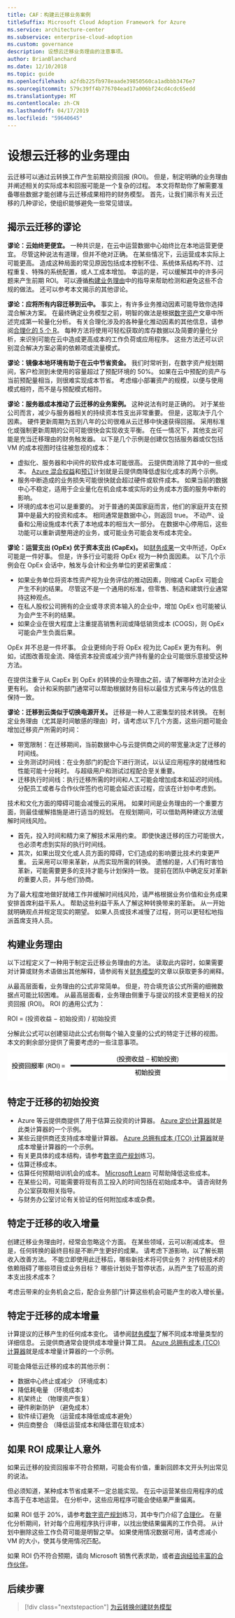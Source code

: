 ```yaml
---
title: CAF：构建云迁移业务案例
titleSuffix: Microsoft Cloud Adoption Framework for Azure
ms.service: architecture-center
ms.subservice: enterprise-cloud-adoption
ms.custom: governance
description: 设想云迁移业务理由的注意事项。
author: BrianBlanchard
ms.date: 12/10/2018
ms.topic: guide
ms.openlocfilehash: a2fdb225fb978eaade39850560ca1adbbb3476e7
ms.sourcegitcommit: 579c39ff4b776704ead17a006bf24cd4cdc65edd
ms.translationtype: MT
ms.contentlocale: zh-CN
ms.lasthandoff: 04/17/2019
ms.locfileid: "59640645"
---
```

# <a name="build-a-business-justification-for-cloud-migration"></a>设想云迁移的业务理由

云迁移可以通过云转换工作产生前期投资回报 (ROI)。 但是，制定明确的业务理由并阐述相关的实际成本和回报可能是一个复杂的过程。 本文将帮助你了解需要准备哪些数据才能创建与云迁移成果相符的财务模型。 首先，让我们揭示有关云迁移的几种谬论，使组织能够避免一些常见错误。

## <a name="dispelling-cloud-migration-myths"></a>揭示云迁移的谬论

**谬论：云始终更便宜。** 一种共识是，在云中运营数据中心始终比在本地运营更便宜。 尽管这种说法有道理，但并不绝对正确。 在某些情况下，云运营成本实际上可能更高。 造成这种局面的常见原因包括成本控制不佳、系统体系结构不符、过程重复、特殊的系统配置，或人工成本增加。 幸运的是，可以缓解其中的许多问题来产生前期 ROI。 可以遵循[构建业务理由](#building-the-business-justification)中的指导来帮助检测和避免这些不合规的做法。 还可以参考本文揭示的其他谬论。

**谬论：应将所有内容迁移到云中。** 事实上，有许多业务推动因素可能导致你选择混合解决方案。 在最终确定业务模型之前，明智的做法是根据[数字资产](../digital-estate/5-rs-of-rationalization.md)文章中所述完成第一轮量化分析。 有关合理化涉及的各种量化推动因素的其他信息，请参阅[合理化的 5 个 R](../digital-estate/5-rs-of-rationalization.md)。 每种方法将使用可轻松获取的库存数据以及简要的量化分析，来识别可能在云中造成更高成本的工作负荷或应用程序。 这些方法还可以识别混合解决方案必需的依赖项或流量模式。

**谬论：镜像本地环境有助于在云中节省资金。** 我们时常听到，在数字资产规划期间，客户检测到未使用的容量超过了预配环境的 50%。 如果在云中预配的资产与当前预配量相当，则很难实现成本节省。 考虑缩小部署资产的规模，以便与使用模式相符，而不是与预配模式相符。

**谬论：服务器成本推动了云迁移的业务案例。** 这种说法有时是正确的。 对于某些公司而言，减少与服务器相关的持续资本性支出非常重要。 但是，这取决于几个因素。 硬件更新周期为五到八年的公司很难从云迁移中快速获得回报。 采用标准化或强制更新周期的公司可能很快会实现收支平衡。 在任一情况下，其他支出可能是充当迁移理由的财务触发器。 以下是几个示例是创建仅包括服务器或仅包括 VM 的成本视图时往往被忽视的成本：

- 虚拟化、服务器和中间件的软件成本可能很高。 云提供商消除了其中的一些成本。 [Azure 混合权益](https://azure.microsoft.com/pricing/hybrid-benefit/#services)和[预订](https://azure.microsoft.com/reservations/)计划就是云提供商降低虚拟化成本的两个示例。
- 服务中断造成的业务损失可能很快就会超过硬件或软件成本。 如果当前的数据中心不稳定，适用于企业量化在机会成本或实际的业务成本方面的服务中断的影响。
- 环境的成本也可以是重要的。 对于普通的美国家庭而言，他们的家庭开支在预算中是最大的投资和成本。 相同通常是数据中心，则返回 true。 不动产、设备和公用设施成本代表了本地成本的相当大一部分。 在数据中心停用后，这些功能可以重新调整用途的业务，或可能业务可能会发布成本完全。

**谬论：运营支出 (OpEx) 优于资本支出 (CapEx)。** 如[财务成果](business-outcomes/fiscal-outcomes.md)一文中所述，OpEx 可能是一件好事。 但是，许多行业可能将 OpEx 视为一种负面因素。 以下几个示例会在 OpEx 会话中，触发与会计和业务单位的更紧密集成：

- 如果业务单位将资本性资产视为业务评估的推动因素，则缩减 CapEx 可能会产生不利的结果。 尽管这不是一个通用的标准，但零售、制造和建筑行业通常持这种观点。
- 在私人股权公司拥有的企业或寻求资本输入的企业中，增加 OpEx 也可能被认为会产生不利的结果。
- 如果企业在很大程度上注重提高销售利润或降低销货成本 (COGS)，则 OpEx 可能会产生负面后果。

OpEx 并不总是一件坏事。 企业更倾向于将 OpEx 视为比 CapEx 更为有利。 例如，试图改善现金流、降低资本投资或减少资产持有量的企业可能很乐意接受这种方法。

在提供注重于从 CapEx 到 OpEx 的转换的业务理由之前，请了解哪种方法对企业更有利。 会计和采购部门通常可以帮助根据财务目标以最佳方式来与传达的信息保持一致。

**谬论：迁移到云类似于切换电源开关。** 迁移是一种人工密集型的技术转换。 在制定业务理由（尤其是时间敏感的理由）时，请考虑以下几个方面，这些问题可能会增加迁移资产所需的时间：

- 带宽限制：在迁移期间，当前数据中心与云提供商之间的带宽量决定了迁移的时间线。
- 业务测试时间线：在业务部门的配合下进行测试，以认证应用程序的就绪性和性能可能十分耗时。 与超级用户和测试过程配合至关重要。
- 迁移执行时间线：执行迁移所需的时间和人工可能会增加成本和延迟时间线。 分配员工或者与合作伙伴签约也可能会延迟该过程，应该在计划中考虑到。

技术和文化方面的障碍可能会减慢云的采用。 如果时间是业务理由的一个重要方面，则最佳缓解措施是进行适当的规划。 在规划期间，可以借助两种建议方法缓解时间线风险。

- 首先，投入时间和精力来了解技术采用约束。 即使快速迁移的压力可能很大，也必须考虑到实际的执行时间线。
- 其次，如果出现文化或人员方面的障碍，它们造成的影响要比技术约束更严重。 云采用可以带来革新，从而实现所需的转换。 遗憾的是，人们有时害怕革新，可能需要更多的支持才能与计划保持一致。 提前在团队中确定反对革新的重要人员，并与他们协商。

为了最大程度地做好就绪工作并缓解时间线风险，请严格根据业务价值和业务成果安排首席利益干系人。 帮助这些利益干系人了解这种转换带来的革新。 从一开始就明确观点并规定现实的期望。 如果人员或技术减慢了过程，则可以更轻松地指派首席支持人员。

## <a name="building-the-business-justification"></a>构建业务理由

以下过程定义了一种用于制定云迁移业务理由的方法。 读取此内容时，如果需要对计算或财务术语做出其他解释，请参阅有关[财务模型](financial-models.md)的文章以获取更多的阐释。

从最高层面看，业务理由的公式非常简单。 但是，符合填充该公式所需的细微数据点可能比较困难。 从最高层面看，业务理由侧重于与提议的技术变更相关的投资回报 (ROI)。 ROI 的通用公式为：

ROI = (投资收益 &minus; 初始投资) / 初始投资

分解此公式可以创建驱动此公式右侧每个输入变量的公式的特定于迁移的视图。 本文的剩余部分提供了需要考虑的一些注意事项。

![ROI = (投资收益 – 投资成本) / 投资成本](../_images/formula-roi.png)

## <a name="migration-specific-initial-investment"></a>特定于迁移的初始投资

- Azure 等云提供商提供了用于估算云投资的计算器。 [Azure 定价计算器](https://azure.microsoft.com/pricing)就是此类计算器的一个示例。
- 某些云提供商还支持成本增量计算器。 [Azure 总拥有成本 (TCO) 计算器](https://azure.com/tco)就是成本增量计算器的一个示例。
- 有关更具体的成本结构，请参考[数字资产规划](../digital-estate/overview.md)练习。
- 估算迁移成本。
- 估算任何预期培训机会的成本。 [Microsoft Learn](/learn) 可帮助降低这些成本。
- 在某些公司，可能需要将现有员工投入的时间包括在初始成本中。 请咨询财务办公室获取相关指导。
- 与财务办公室讨论有关验证的任何附加成本或杂费。

## <a name="migration-specific-revenue-deltas"></a>特定于迁移的收入增量

创建迁移业务理由时，经常会忽略这个方面。 在某些领域，云可以削减成本。 但是，任何转换的最终目标是不断产生更好的成果。 请考虑下游影响，以了解长期收入改善方法。 不能立即使用此迁移后，哪些新技术将可供业务？ 对传统技术的依赖阻碍了哪些项目或业务目标？ 哪些计划处于暂停状态，从而产生了较高的资本支出技术成本？

考虑云带来的业务机会之后，配合业务部门计算这些机会可能产生的收入增长量。

## <a name="migration-specific-cost-deltas"></a>特定于迁移的成本增量

计算提议的迁移产生的任何成本变化。 请参阅[财务模型](financial-models.md)了解不同成本增量类型的详细信息。 云提供商通常会提供成本增量计算工具。 [Azure 总拥有成本 (TCO) 计算器](https://azure.com/tco)就是成本增量计算器的一个示例。

可能会降低云迁移的成本的其他示例：

- 数据中心终止或减少 （环境成本）
- 降低耗电量 （环境成本）
- 机架终止 （物理资产恢复）
- 硬件刷新防护 （避免成本）
- 软件续订避免 （运营成本降低或成本避免）
- 供应商整合 （降低运营成本和降低潜在软成本）

## <a name="when-roi-results-are-surprising"></a>如果 ROI 成果让人意外

如果云迁移的投资回报率不符合预期，可能会有价值，重新回顾本文开头列出常见的说法。

但必须知道，某种成本节省成果不一定总能实现。 在云中运营某些应用程序的成本高于在本地运营。 在分析中，这些应用程序可能会使结果严重偏离。

如果 ROI 低于 20%，请参考[数字资产规划](../digital-estate/overview.md)练习，其中专门介绍了[合理化](../digital-estate/rationalize.md)。 在量化分析期间，针对每个应用程序执行评审，以找出使结果偏离的工作负荷。 从计划中删除这些工作负荷可能是明智之举。 如果使用情况数据可用，请考虑减小 VM 的大小，使其与使用情况匹配。

如果 ROI 仍不符合预期，请向 Microsoft 销售代表求助，或者[咨询经验丰富的合作伙伴](https://azure.microsoft.com/migration/support)。

## <a name="next-steps"></a>后续步骤

> [!div class="nextstepaction"]
> [为云转换创建财务模型](./financial-models.md)